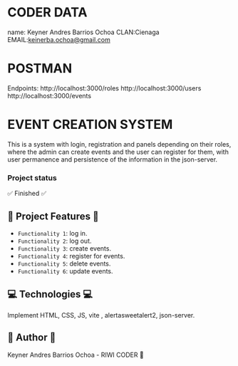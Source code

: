 # CODER DATA
name: Keyner Andres Barrios Ochoa
CLAN:Cienaga
EMAIL:keinerba.ochoa@gmail.com

# POSTMAN

Endpoints:
http://localhost:3000/roles
http://localhost:3000/users
http://localhost:3000/events

# EVENT CREATION SYSTEM
This is a system with login, registration and panels depending on their roles, where the admin can create events and the user can register for them, with user permanence and persistence of the information in the json-server.

### Project status
:white_check_mark: Finished :white_check_mark:

## :hammer: Project Features :hammer:

- `Functionality 1`: log in.
- `Functionality 2`: log out.
- `Functionality 3`: create events.
- `Functionality 4`: register for events.
- `Functionality 5`: delete events.
- `Functionality 6`: update events.


## :computer: Technologies :computer:
Implement HTML, CSS, JS, vite , alertasweetalert2, json-server.

## :bust_in_silhouette: Author :bust_in_silhouette:

Keyner Andres Barrios Ochoa - RIWI CODER 🚀


